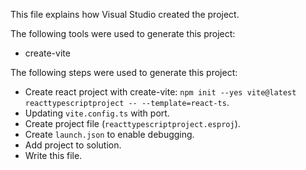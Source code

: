 This file explains how Visual Studio created the project.

The following tools were used to generate this project:
- create-vite

The following steps were used to generate this project:
- Create react project with create-vite: `npm init --yes vite@latest reacttypescriptproject -- --template=react-ts`.
- Updating `vite.config.ts` with port.
- Create project file (`reacttypescriptproject.esproj`).
- Create `launch.json` to enable debugging.
- Add project to solution.
- Write this file.
